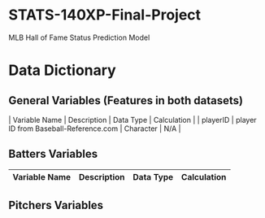# STATS-140XP-Final-Project
MLB Hall of Fame Status Prediction Model

# Data Dictionary

## General Variables (Features in both datasets)

| Variable Name | Description | Data Type | Calculation |
| playerID | player ID from Baseball-Reference.com | Character | N/A |

## Batters Variables

| Variable Name | Description | Data Type | Calculation |
| ------------- | ----------- | --------- | ----------- |

## Pitchers Variables
